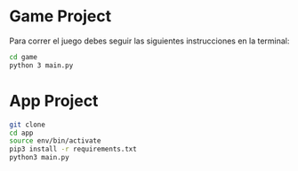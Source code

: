 # Game Project

Para correr el juego debes seguir las siguientes instrucciones en la terminal:

```sh
cd game
python 3 main.py
```

# App Project 

```sh
git clone
cd app
source env/bin/activate
pip3 install -r requirements.txt
python3 main.py
```